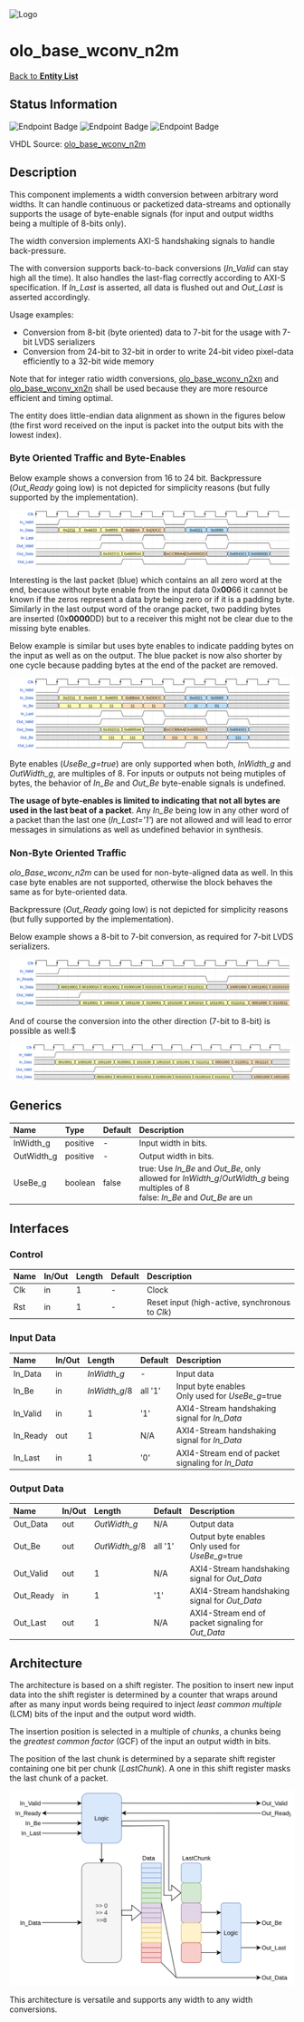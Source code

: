 <img src="../Logo.png" alt="Logo" width="400">

# olo_base_wconv_n2m

[Back to **Entity List**](../EntityList.md)

## Status Information

![Endpoint Badge](https://img.shields.io/endpoint?url=https://storage.googleapis.com/open-logic-badges/coverage/olo_base_wconv_n2m.json?cacheSeconds=0)
![Endpoint Badge](https://img.shields.io/endpoint?url=https://storage.googleapis.com/open-logic-badges/branches/olo_base_wconv_n2m.json?cacheSeconds=0)
![Endpoint Badge](https://img.shields.io/endpoint?url=https://storage.googleapis.com/open-logic-badges/issues/olo_base_wconv_n2m.json?cacheSeconds=0)

VHDL Source: [olo_base_wconv_n2m](../../src/base/vhdl/olo_base_wconv_n2m.vhd)

## Description

This component implements a width conversion between arbitrary word widths. It can handle continuous or packetized
data-streams and optionally supports the usage of byte-enable signals (for input and output widths being a multiple of
8-bits only).

 The width conversion implements AXI-S handshaking signals to handle back-pressure.

The with conversion supports back-to-back conversions (_In_Valid_ can stay high all the time). It also handles the
last-flag correctly according to AXI-S specification. If _In_Last_ is asserted, all data is flushed out and _Out_Last_
is asserted accordingly.

Usage examples:

- Conversion from 8-bit (byte oriented) data to 7-bit for the usage with 7-bit LVDS serializers
- Conversion from 24-bit to 32-bit in order to write 24-bit video pixel-data efficiently to a 32-bit wide memory

Note that for integer ratio width conversions, [olo_base_wconv_n2xn](./olo_base_wconv_n2xn.md) and
[olo_base_wconv_xn2n](./olo_base_wconv_xn2n.md) shall be used because they are more resource efficient and timing
optimal.

The entity does little-endian data alignment as shown in the figures below (the first word received on the input is
packet into the output bits with the lowest index).

### Byte Oriented Traffic and Byte-Enables

Below example shows a conversion from 16 to 24 bit. Backpressure (_Out_Ready_ going low) is not depicted for simplicity
reasons (but fully supported by the implementation).

![bytealigned-nobe](./wconv/olo_base_wconv_n2m_16_24_nobe.png)

Interesting is the last packet (blue) which contains an all zero word at the end, because without byte enable from the
input data 0x**00**66 it cannot be known if the zeros represent a data byte being zero or if it is a padding byte.
Similarly in the last output word of the orange packet, two padding bytes are inserted (0x**0000**DD) but to a receiver
this might not be clear due to the missing byte enables.

Below example is similar but uses byte enables to indicate padding bytes on the input as well as on the output. The blue
packet is now also shorter by one cycle because padding bytes at the end of the packet are removed.

![bytealigned-nobe](./wconv/olo_base_wconv_n2m_16_24_be.png)

Byte enables (_UseBe_g=true_) are only supported when both, _InWidth_g_ and _OutWidth_g_, are multiples of 8. For inputs
or outputs not being mutiples of bytes, the behavior of _In_Be_ and _Out_Be_ byte-enable signals is undefined.

**The usage of byte-enables is limited to indicating that not all bytes are used in the last beat of a packet**. Any
_In_Be_ being low in any other word of a packet than the last one (_In_Last='1'_) are not allowed and will lead to error
messages in simulations as well as undefined behavior in synthesis.

### Non-Byte Oriented Traffic

_olo_Base_wconv_n2m_ can be used for non-byte-aligned data as well. In this case byte enables are not supported,
otherwise the block behaves the same as for byte-oriented data.

Backpressure (_Out_Ready_ going low) is not depicted for simplicity reasons (but fully supported by the implementation).

Below example shows a 8-bit to 7-bit conversion, as required for 7-bit LVDS serializers.

![bytealigned-nobe](./wconv/olo_base_wconv_n2m_8_7.png)

And of course the conversion into the other direction (7-bit to 8-bit) is possible as well:$

![bytealigned-nobe](./wconv/olo_base_wconv_n2m_7_8.png)

## Generics

| Name       | Type     | Default | Description                                                  |
| :--------- | :------- | ------- | :----------------------------------------------------------- |
| InWidth_g  | positive | -       | Input width in bits.                                         |
| OutWidth_g | positive | -       | Output width in bits.                                        |
| UseBe_g    | boolean  | false   | true: Use _In_Be_ and _Out_Be_, only allowed for _InWidth_g_/_OutWidth_g_ being multiples of 8<br />false: _In_Be_ and _Out_Be_ are un |

## Interfaces

### Control

| Name | In/Out | Length | Default | Description                                     |
| :--- | :----- | :----- | ------- | :---------------------------------------------- |
| Clk  | in     | 1      | -       | Clock                                           |
| Rst  | in     | 1      | -       | Reset input (high-active, synchronous to _Clk_) |

### Input Data

| Name     | In/Out | Length        | Default | Description                                           |
| :------- | :----- | :------------ | ------- | :---------------------------------------------------- |
| In_Data  | in     | _InWidth_g_   | -       | Input data                                            |
| In_Be    | in     | _InWidth_g_/8 | all '1' | Input byte enables <br />Only used for _UseBe_g_=true |
| In_Valid | in     | 1             | '1'     | AXI4-Stream handshaking signal for _In_Data_          |
| In_Ready | out    | 1             | N/A     | AXI4-Stream handshaking signal for _In_Data_          |
| In_Last  | in     | 1             | '0'     | AXI4-Stream end of packet signaling for _In_Data_     |

### Output Data

| Name      | In/Out | Length         | Default | Description                                            |
| :-------- | :----- | :------------- | ------- | :----------------------------------------------------- |
| Out_Data  | out    | _OutWidth_g_   | N/A     | Output data                                            |
| Out_Be    | out    | _OutWidth_g_/8 | all '1' | Output byte enables <br />Only used for _UseBe_g_=true |
| Out_Valid | out    | 1              | N/A     | AXI4-Stream handshaking signal for _Out_Data_          |
| Out_Ready | in     | 1              | '1'     | AXI4-Stream handshaking signal for _Out_Data_          |
| Out_Last  | out    | 1              | N/A     | AXI4-Stream end of packet signaling for _Out_Data_     |

## Architecture

The architecture is based on a shift register. The position to insert new input data into the shift register is
determined by a counter that wraps around after as many input words being required to inject _least common multiple_
(LCM) bits of the input and the output word width.

The insertion position is selected in a multiple of _chunks_, a chunks being the _greatest common factor_ (GCF) of the
input an output width in bits.

The position of the last chunk is determined by a separate shift register containing one bit per chunk (_LastChunk_).
A one in this shift register masks the last chunk of a packet.

![Architecture](./wconv/olo_base_wconv_n2m.svg)

This architecture is versatile and supports any width to any width conversions.
